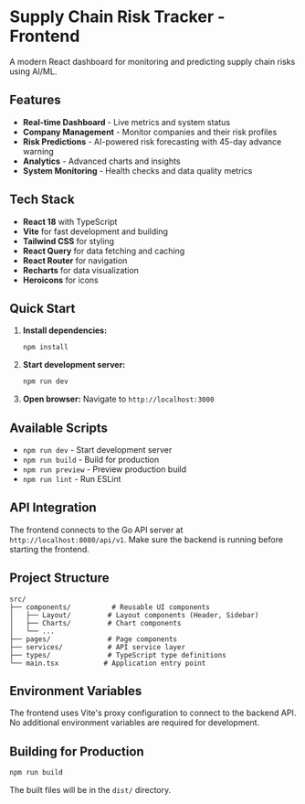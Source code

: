 # Supply Chain Risk Tracker - Frontend

A modern React dashboard for monitoring and predicting supply chain risks using AI/ML.

## Features

- **Real-time Dashboard** - Live metrics and system status
- **Company Management** - Monitor companies and their risk profiles
- **Risk Predictions** - AI-powered risk forecasting with 45-day advance warning
- **Analytics** - Advanced charts and insights
- **System Monitoring** - Health checks and data quality metrics

## Tech Stack

- **React 18** with TypeScript
- **Vite** for fast development and building
- **Tailwind CSS** for styling
- **React Query** for data fetching and caching
- **React Router** for navigation
- **Recharts** for data visualization
- **Heroicons** for icons

## Quick Start

1. **Install dependencies:**

   ```bash
   npm install
   ```

2. **Start development server:**

   ```bash
   npm run dev
   ```

3. **Open browser:**
   Navigate to `http://localhost:3000`

## Available Scripts

- `npm run dev` - Start development server
- `npm run build` - Build for production
- `npm run preview` - Preview production build
- `npm run lint` - Run ESLint

## API Integration

The frontend connects to the Go API server at `http://localhost:8080/api/v1`. Make sure the backend is running before starting the frontend.

## Project Structure

```
src/
├── components/          # Reusable UI components
│   ├── Layout/         # Layout components (Header, Sidebar)
│   ├── Charts/         # Chart components
│   └── ...
├── pages/              # Page components
├── services/           # API service layer
├── types/              # TypeScript type definitions
└── main.tsx           # Application entry point
```

## Environment Variables

The frontend uses Vite's proxy configuration to connect to the backend API. No additional environment variables are required for development.

## Building for Production

```bash
npm run build
```

The built files will be in the `dist/` directory.

